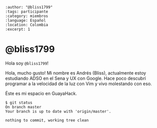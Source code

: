 
```{post} 2023-07-22
:author: "@bliss1799"
:tags: participante
:category: miembros
:language: Español
:location: Colombia
:excerpt: 1
```

# @bliss1799

Hola soy `@bliss1799`! 

Hola, mucho gusto! Mi nombre es Andrés (Bliss), actualmente estoy estudiando ADSO en el Sena y UX con Google.
Hace poco descubrí programar a la velocidad de la luz con Vim y vivo molestando con eso. 

Éste es mi espacio en GuayaHack.


```console
$ git status 
On branch master
Your branch is up to date with 'origin/master'.

nothing to commit, working tree clean
```


